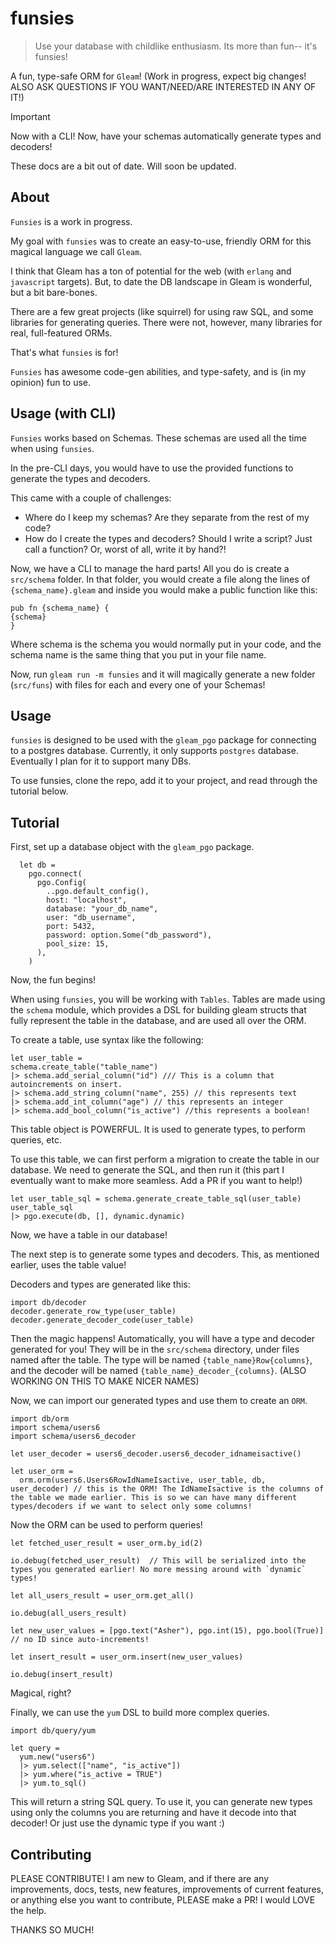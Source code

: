# funsies

> Use your database with childlike enthusiasm. Its more than fun-- it's funsies!

A fun, type-safe ORM for `Gleam`! (Work in progress, expect big changes! ALSO ASK QUESTIONS IF YOU WANT/NEED/ARE INTERESTED IN ANY OF IT!)

> [!IMPORTANT]
> Now with a CLI! Now, have your schemas automatically generate types and decoders!

These docs are a bit out of date. Will soon be updated.

## About

`Funsies` is a work in progress.

My goal with `funsies` was to create an easy-to-use, friendly ORM for this magical language we call `Gleam`.

I think that Gleam has a ton of potential for the web (with `erlang` and `javascript` targets). But, to date the DB landscape in Gleam is wonderful, but a bit bare-bones.

There are a few great projects (like squirrel) for using raw SQL, and some libraries for generating queries. There were not, however, many libraries for real, full-featured ORMs.

That's what `funsies` is for!

`Funsies` has awesome code-gen abilities, and type-safety, and is (in my opinion) fun to use.

## Usage (with CLI)

`Funsies` works based on Schemas. These schemas are used all the time when using `funsies`.

In the pre-CLI days, you would have to use the provided functions to generate the types and decoders.

This came with a couple of challenges:

- Where do I keep my schemas? Are they separate from the rest of my code?
- How do I create the types and decoders? Should I write a script? Just call a function? Or, worst of all, write it by hand?!

Now, we have a CLI to manage the hard parts! All you do is create a `src/schema` folder. In that folder, you would create a file along the lines of `{schema_name}.gleam` and inside you would make a public function like this:

```gleam
pub fn {schema_name} {
{schema}
}
```

Where schema is the schema you would normally put in your code, and the schema name is the same thing that you put in your file name.

Now, run `gleam run -m funsies` and it will magically generate a new folder (`src/funs`) with files for each and every one of your Schemas!

## Usage

`funsies` is designed to be used with the `gleam_pgo` package for connecting to a postgres database. Currently, it only supports `postgres` database. Eventually I plan for it to support many DBs.

To use funsies, clone the repo, add it to your project, and read through the tutorial below.

## Tutorial

First, set up a database object with the `gleam_pgo` package.

```gleam
  let db =
    pgo.connect(
      pgo.Config(
        ..pgo.default_config(),
        host: "localhost",
        database: "your_db_name",
        user: "db_username",
        port: 5432,
        password: option.Some("db_password"),
        pool_size: 15,
      ),
    )
```

Now, the fun begins!

When using `funsies`, you will be working with `Tables`. Tables are made using the `schema` module, which provides a DSL for building gleam structs that fully represent the table in the database, and are used all over the ORM.

To create a table, use syntax like the following:

```gleam
let user_table =
schema.create_table("table_name")
|> schema.add_serial_column("id") /// This is a column that autoincrements on insert.
|> schema.add_string_column("name", 255) // this represents text
|> schema.add_int_column("age") // this represents an integer
|> schema.add_bool_column("is_active") //this represents a boolean!
```

This table object is POWERFUL. It is used to generate types, to perform queries, etc.

To use this table, we can first perform a migration to create the table in our database. We need to generate the SQL, and then run it (this part I eventually want to make more seamless. Add a PR if you want to help!)

```gleam
let user_table_sql = schema.generate_create_table_sql(user_table)
user_table_sql
|> pgo.execute(db, [], dynamic.dynamic)
```

Now, we have a table in our database!

The next step is to generate some types and decoders. This, as mentioned earlier, uses the table value!

Decoders and types are generated like this:

```gleam
import db/decoder
decoder.generate_row_type(user_table)
decoder.generate_decoder_code(user_table)
```

Then the magic happens! Automatically, you will have a type and decoder generated for you! They will be in the `src/schema` directory, under files named after the table. The type will be named `{table_name}Row{columns}`, and the decoder will be named `{table_name}_decoder_{columns}`. (ALSO WORKING ON THIS TO MAKE NICER NAMES)

Now, we can import our generated types and use them to create an `ORM`.

```gleam
import db/orm
import schema/users6
import schema/users6_decoder

let user_decoder = users6_decoder.users6_decoder_idnameisactive()

let user_orm =
  orm.orm(users6.Users6RowIdNameIsactive, user_table, db, user_decoder) // this is the ORM! The IdNameIsactive is the columns of the table we made earlier. This is so we can have many different types/decoders if we want to select only some columns!
```

Now the ORM can be used to perform queries!

```gleam
let fetched_user_result = user_orm.by_id(2)

io.debug(fetched_user_result)  // This will be serialized into the types you generated earlier! No more messing around with `dynamic` types!

let all_users_result = user_orm.get_all()

io.debug(all_users_result)

let new_user_values = [pgo.text("Asher"), pgo.int(15), pgo.bool(True)] // no ID since auto-increments!

let insert_result = user_orm.insert(new_user_values)

io.debug(insert_result)
```

Magical, right?

Finally, we can use the `yum` DSL to build more complex queries.

```gleam
import db/query/yum

let query =
  yum.new("users6")
  |> yum.select(["name", "is_active"])
  |> yum.where("is_active = TRUE")
  |> yum.to_sql()
```

This will return a string SQL query. To use it, you can generate new types using only the columns you are returning and have it decode into that decoder! Or just use the dynamic type if you want :)

## Contributing

PLEASE CONTRIBUTE! I am new to Gleam, and if there are any improvements, docs, tests, new features, improvements of current features, or anything else you want to contribute, PLEASE make a PR! I would LOVE the help.

THANKS SO MUCH!
